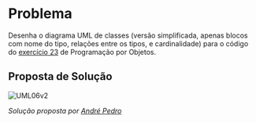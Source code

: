 # Problema

Desenha o diagrama UML de classes (versão simplificada, apenas blocos com
nome do tipo, relações entre os tipos, e cardinalidade) para o código do
[exercício 23](03_poo.md#ex23) de Programação por Objetos.

## Proposta de Solução

![UML06v2](https://user-images.githubusercontent.com/33433474/41047707-11e30e72-69a5-11e8-8af2-0332ec87ed5a.png)


*Solução proposta por [André Pedro](https://github.com/andre-pedro)*

